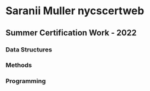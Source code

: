 # Saranii Muller nycscertweb
## Summer Certification Work - 2022
### Data Structures
### Methods
### Programming
